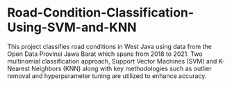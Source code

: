 # Road-Condition-Classification-Using-SVM-and-KNN
This project classifies road conditions in West Java using data from the Open Data Provinsi Jawa Barat which spans from 2018 to 2021. Two multinomial classification approach, Support Vector Machines (SVM) and K-Nearest Neighbors (KNN) along with key methodologies such as outlier removal and hyperparameter tuning are utilized to enhance accuracy.
